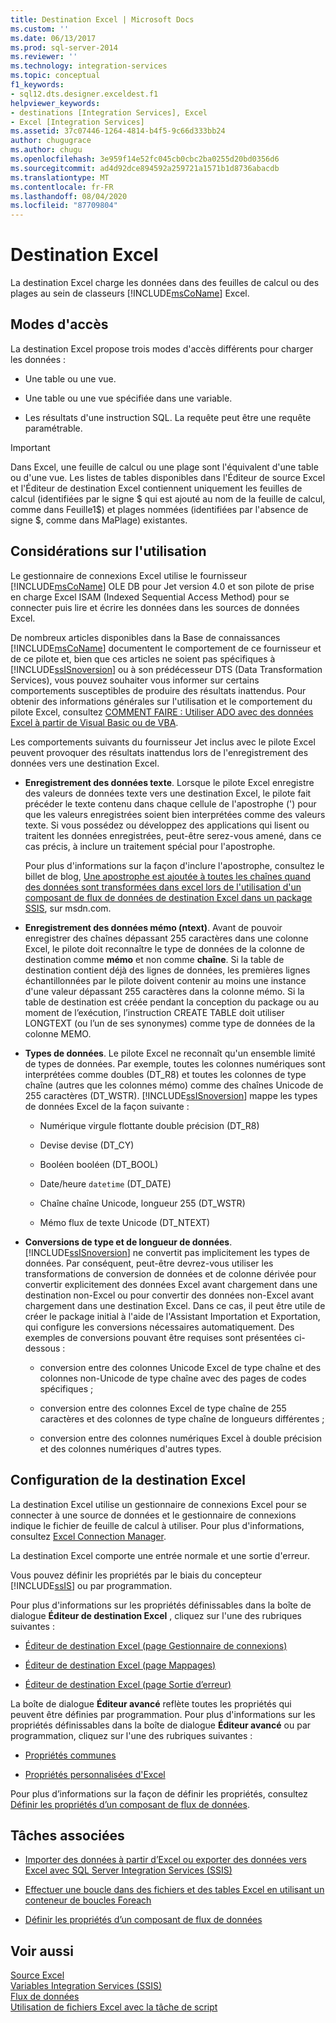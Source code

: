 ```yaml
---
title: Destination Excel | Microsoft Docs
ms.custom: ''
ms.date: 06/13/2017
ms.prod: sql-server-2014
ms.reviewer: ''
ms.technology: integration-services
ms.topic: conceptual
f1_keywords:
- sql12.dts.designer.exceldest.f1
helpviewer_keywords:
- destinations [Integration Services], Excel
- Excel [Integration Services]
ms.assetid: 37c07446-1264-4814-b4f5-9c66d333bb24
author: chugugrace
ms.author: chugu
ms.openlocfilehash: 3e959f14e52fc045cb0cbc2ba0255d20bd0356d6
ms.sourcegitcommit: ad4d92dce894592a259721a1571b1d8736abacdb
ms.translationtype: MT
ms.contentlocale: fr-FR
ms.lasthandoff: 08/04/2020
ms.locfileid: "87709804"
---
```

# <a name="excel-destination"></a>Destination Excel
  La destination Excel charge les données dans des feuilles de calcul ou des plages au sein de classeurs [!INCLUDE[msCoName](../../includes/msconame-md.md)] Excel.  
  
## <a name="access-modes"></a>Modes d'accès  
 La destination Excel propose trois modes d'accès différents pour charger les données :  
  
-   Une table ou une vue.  
  
-   Une table ou une vue spécifiée dans une variable.  
  
-   Les résultats d'une instruction SQL. La requête peut être une requête paramétrable.  
  
> [!IMPORTANT]  
>  Dans Excel, une feuille de calcul ou une plage sont l'équivalent d'une table ou d'une vue. Les listes de tables disponibles dans l'Éditeur de source Excel et l'Éditeur de destination Excel contiennent uniquement les feuilles de calcul (identifiées par le signe $ qui est ajouté au nom de la feuille de calcul, comme dans Feuille1$) et plages nommées (identifiées par l'absence de signe $, comme dans MaPlage) existantes.  
  
## <a name="usage-considerations"></a>Considérations sur l'utilisation  
 Le gestionnaire de connexions Excel utilise le fournisseur [!INCLUDE[msCoName](../../includes/msconame-md.md)] OLE DB pour Jet version 4.0 et son pilote de prise en charge Excel ISAM (Indexed Sequential Access Method) pour se connecter puis lire et écrire les données dans les sources de données Excel.  
  
 De nombreux articles disponibles dans la Base de connaissances [!INCLUDE[msCoName](../../includes/msconame-md.md)] documentent le comportement de ce fournisseur et de ce pilote et, bien que ces articles ne soient pas spécifiques à [!INCLUDE[ssISnoversion](../../includes/ssisnoversion-md.md)] ou à son prédécesseur DTS (Data Transformation Services), vous pouvez souhaiter vous informer sur certains comportements susceptibles de produire des résultats inattendus. Pour obtenir des informations générales sur l'utilisation et le comportement du pilote Excel, consultez [COMMENT FAIRE : Utiliser ADO avec des données Excel à partir de Visual Basic ou de VBA](https://support.microsoft.com/kb/257819).  
  
 Les comportements suivants du fournisseur Jet inclus avec le pilote Excel peuvent provoquer des résultats inattendus lors de l'enregistrement des données vers une destination Excel.  
  
-   **Enregistrement des données texte**. Lorsque le pilote Excel enregistre des valeurs de données texte vers une destination Excel, le pilote fait précéder le texte contenu dans chaque cellule de l'apostrophe (') pour que les valeurs enregistrées soient bien interprétées comme des valeurs texte. Si vous possédez ou développez des applications qui lisent ou traitent les données enregistrées, peut-être serez-vous amené, dans ce cas précis, à inclure un traitement spécial pour l'apostrophe.  
  
     Pour plus d'informations sur la façon d'inclure l'apostrophe, consultez le billet de blog, [Une apostrophe est ajoutée à toutes les chaînes quand des données sont transformées dans excel lors de l'utilisation d'un composant de flux de données de destination Excel dans un package SSIS](https://go.microsoft.com/fwlink/?LinkId=400876), sur msdn.com.  
  
-   **Enregistrement des données mémo (ntext)**. Avant de pouvoir enregistrer des chaînes dépassant 255 caractères dans une colonne Excel, le pilote doit reconnaître le type de données de la colonne de destination comme **mémo** et non comme **chaîne**. Si la table de destination contient déjà des lignes de données, les premières lignes échantillonnées par le pilote doivent contenir au moins une instance d'une valeur dépassant 255 caractères dans la colonne mémo. Si la table de destination est créée pendant la conception du package ou au moment de l’exécution, l’instruction CREATE TABLE doit utiliser LONGTEXT (ou l’un de ses synonymes) comme type de données de la colonne MEMO.  
  
-   **Types de données**. Le pilote Excel ne reconnaît qu'un ensemble limité de types de données. Par exemple, toutes les colonnes numériques sont interprétées comme doubles (DT_R8) et toutes les colonnes de type chaîne (autres que les colonnes mémo) comme des chaînes Unicode de 255 caractères (DT_WSTR). [!INCLUDE[ssISnoversion](../../includes/ssisnoversion-md.md)] mappe les types de données Excel de la façon suivante :  
  
    -   Numérique    virgule flottante double précision (DT_R8)  
  
    -   Devise     devise (DT_CY)  
  
    -   Booléen     booléen (DT_BOOL)  
  
    -   Date/heure `datetime` (DT_DATE)  
  
    -   Chaîne     chaîne Unicode, longueur 255 (DT_WSTR)  
  
    -   Mémo     flux de texte Unicode (DT_NTEXT)  
  
-   **Conversions de type et de longueur de données**. [!INCLUDE[ssISnoversion](../../includes/ssisnoversion-md.md)] ne convertit pas implicitement les types de données. Par conséquent, peut-être devrez-vous utiliser les transformations de conversion de données et de colonne dérivée pour convertir explicitement des données Excel avant chargement dans une destination non-Excel ou pour convertir des données non-Excel avant chargement dans une destination Excel. Dans ce cas, il peut être utile de créer le package initial à l'aide de l'Assistant Importation et Exportation, qui configure les conversions nécessaires automatiquement. Des exemples de conversions pouvant être requises sont présentées ci-dessous :  
  
    -   conversion entre des colonnes Unicode Excel de type chaîne et des colonnes non-Unicode de type chaîne avec des pages de codes spécifiques ;  
  
    -   conversion entre des colonnes Excel de type chaîne de 255 caractères et des colonnes de type chaîne de longueurs différentes ;  
  
    -   conversion entre des colonnes numériques Excel à double précision et des colonnes numériques d'autres types.  
  
## <a name="configuration-of-the-excel-destination"></a>Configuration de la destination Excel  
 La destination Excel utilise un gestionnaire de connexions Excel pour se connecter à une source de données et le gestionnaire de connexions indique le fichier de feuille de calcul à utiliser. Pour plus d'informations, consultez [Excel Connection Manager](../connection-manager/excel-connection-manager.md).  
  
 La destination Excel comporte une entrée normale et une sortie d'erreur.  
  
 Vous pouvez définir les propriétés par le biais du concepteur [!INCLUDE[ssIS](../../includes/ssis-md.md)] ou par programmation.  
  
 Pour plus d'informations sur les propriétés définissables dans la boîte de dialogue **Éditeur de destination Excel** , cliquez sur l'une des rubriques suivantes :  
  
-   [Éditeur de destination Excel &#40;page Gestionnaire de connexions&#41;](../excel-destination-editor-connection-manager-page.md)  
  
-   [Éditeur de destination Excel &#40;page Mappages&#41;](../excel-destination-editor-mappings-page.md)  
  
-   [Éditeur de destination Excel &#40;page Sortie d’erreur&#41;](../excel-destination-editor-error-output-page.md)  
  
 La boîte de dialogue **Éditeur avancé** reflète toutes les propriétés qui peuvent être définies par programmation. Pour plus d'informations sur les propriétés définissables dans la boîte de dialogue **Éditeur avancé** ou par programmation, cliquez sur l'une des rubriques suivantes :  
  
-   [Propriétés communes](../common-properties.md)  
  
-   [Propriétés personnalisées d'Excel](excel-custom-properties.md)  
  
 Pour plus d’informations sur la façon de définir les propriétés, consultez [Définir les propriétés d’un composant de flux de données](set-the-properties-of-a-data-flow-component.md).  
  
## <a name="related-tasks"></a>Tâches associées  
  
-   [Importer des données à partir d’Excel ou exporter des données vers Excel avec SQL Server Integration Services (SSIS)](../load-data-to-from-excel-with-ssis.md)  
  
-   [Effectuer une boucle dans des fichiers et des tables Excel en utilisant un conteneur de boucles Foreach](../control-flow/foreach-loop-container.md)  
  
-   [Définir les propriétés d’un composant de flux de données](set-the-properties-of-a-data-flow-component.md)  
  
## <a name="see-also"></a>Voir aussi  
 [Source Excel](excel-source.md)   
 [Variables Integration Services &#40;SSIS&#41;](../integration-services-ssis-variables.md)   
 [Flux de données](data-flow.md)   
 [Utilisation de fichiers Excel avec la tâche de script](../extending-packages-scripting-task-examples/working-with-excel-files-with-the-script-task.md)  
  
  
